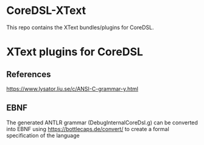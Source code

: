 # CoreDSL-XText

This repo contains the XText bundles/plugins for CoreDSL.

# XText plugins for CoreDSL

## References

https://www.lysator.liu.se/c/ANSI-C-grammar-y.html

## EBNF

The generated ANTLR grammar (DebugInternalCoreDsl.g) can be converted into EBNF using https://bottlecaps.de/convert/ to create a formal specification of the language

